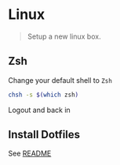 # Linux

> Setup a new linux box.

## Zsh

Change your default shell to `Zsh`

```sh
chsh -s $(which zsh)
```

Logout and back in

## Install Dotfiles

See [README](../readme.md#setup)
